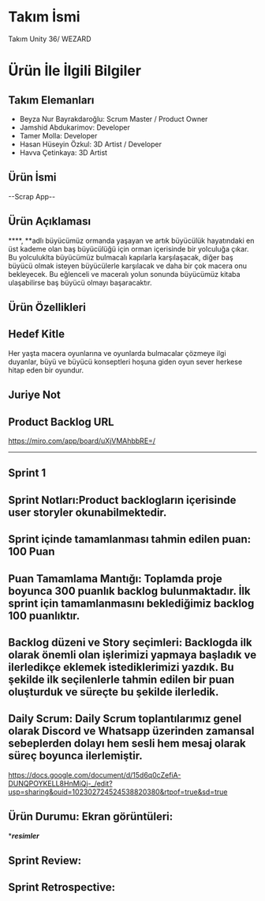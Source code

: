 ﻿# **Takım İsmi**

Takım Unity 36/ WEZARD

# Ürün İle İlgili Bilgiler

## Takım Elemanları
- Beyza Nur Bayrakdaroğlu: Scrum Master / Product Owner
- Jamshid Abdukarimov: Developer
- Tamer Molla: Developer
- Hasan Hüseyin Özkul: 3D Artist / Developer
- Havva Çetinkaya: 3D Artist

## Ürün İsmi

--Scrap App--

## Ürün Açıklaması

****, **adlı büyücümüz ormanda yaşayan ve artık büyücülük hayatındaki en üst kademe olan baş büyücülüğü için orman içerisinde bir yolculuğa çıkar. Bu yolculuklta büyücümüz bulmacalı kapılarla karşılaşacak, diğer baş büyücü olmak isteyen büyücülerle karşılacak ve daha bir çok macera onu bekleyecek. Bu eğlenceli ve maceralı yolun sonunda büyücümüz kitaba ulaşabilirse baş büyücü olmayı başaracaktır.


## Ürün Özellikleri
    
## Hedef Kitle
Her yaşta macera oyunlarına ve oyunlarda bulmacalar çözmeye ilgi duyanlar, büyü ve büyücü konseptleri hoşuna giden oyun sever herkese hitap eden bir oyundur.


## Juriye Not

## Product Backlog URL
https://miro.com/app/board/uXjVMAhbbRE=/

---
Sprint 1
--- 
## Sprint Notları:Product backlogların içerisinde user storyler okunabilmektedir.

## Sprint içinde tamamlanması tahmin edilen puan: 100 Puan 

## Puan Tamamlama Mantığı: Toplamda proje boyunca 300 puanlık backlog bulunmaktadır. İlk sprint için tamamlanmasını beklediğimiz backlog 100 puanlıktır.

## Backlog düzeni ve Story seçimleri: Backlogda ilk olarak önemli olan işlerimizi yapmaya başladık ve ilerledikçe eklemek istediklerimizi yazdık. Bu şekilde ilk seçilenlerle tahmin edilen bir puan oluşturduk ve süreçte bu şekilde ilerledik.

## Daily Scrum: Daily Scrum toplantılarımız genel olarak Discord ve Whatsapp üzerinden zamansal sebeplerden dolayı hem sesli hem mesaj olarak süreç boyunca ilerlemiştir.
 https://docs.google.com/document/d/15d6q0cZefiA-DUNQPOYKELL8HnMiQj-_/edit?usp=sharing&ouid=102302724524538820380&rtpof=true&sd=true
## Ürün Durumu: Ekran görüntüleri:
****resimler***

## Sprint Review: 

## Sprint Retrospective:
